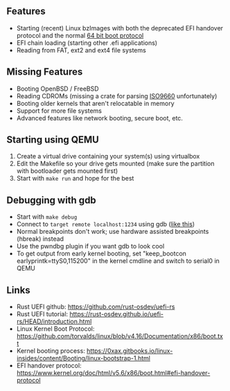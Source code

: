 ## Features
- Starting (recent) Linux bzImages with both the deprecated EFI handover protocol and the normal [64 bit boot protocol](https://github.com/torvalds/linux/blob/v4.16/Documentation/x86/boot.txt)
- EFI chain loading (starting other .efi applications)
- Reading from FAT, ext2 and ext4 file systems

## Missing Features

- Booting OpenBSD / FreeBSD
- Reading CDROMs (missing a crate for parsing [ISO9660](https://en.wikipedia.org/wiki/ISO_9660) unfortunately)
- Booting older kernels that aren't relocatable in memory
- Support for more file systems
- Advanced features like network booting, secure boot, etc.

## Starting using QEMU

1. Create a virtual drive containing your system(s) using virtualbox
2. Edit the Makefile so your drive gets mounted (make sure the partition with bootloader gets mounted first)
3. Start with `make run` and hope for the best

## Debugging with gdb

- Start with `make debug`
- Connect to `target remote localhost:1234` using gdb ([like this](https://qemu-project.gitlab.io/qemu/system/gdb.html))
- Normal breakpoints don't work; use hardware assisted breakpoints (hbreak) instead
- Use the pwndbg plugin if you want gdb to look cool
- To get output from early kernel booting, set "keep_bootcon earlyprintk=ttyS0,115200" in the kernel cmdline and switch to serial0 in QEMU

## Links

- Rust UEFI github: https://github.com/rust-osdev/uefi-rs
- Rust UEFI tutorial: https://rust-osdev.github.io/uefi-rs/HEAD/introduction.html
- Linux Kernel Boot Protocol: https://github.com/torvalds/linux/blob/v4.16/Documentation/x86/boot.txt
- Kernel booting process: https://0xax.gitbooks.io/linux-insides/content/Booting/linux-bootstrap-1.html
- EFI handover protocol: https://www.kernel.org/doc/html/v5.6/x86/boot.html#efi-handover-protocol
